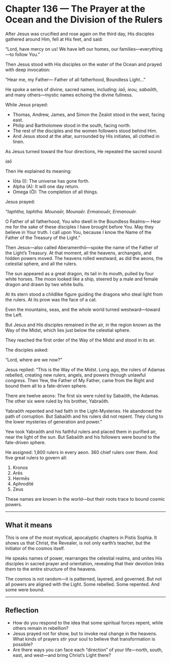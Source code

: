 # Chapter 136 — The Prayer at the Ocean and the Division of the Rulers

After Jesus was crucified and rose again on the third day,
His disciples gathered around Him, fell at His feet, and said:

“Lord, have mercy on us! We have left our homes, our families—everything—to follow You.”

Then Jesus stood with His disciples on the water of the Ocean and prayed with deep invocation:

“Hear me, my Father— Father of all fatherhood, Boundless Light…”

He spoke a series of divine, sacred names, including:
*iaō, ieou, sabaōth*, and many others—mystic names echoing the divine fullness.

While Jesus prayed:

- Thomas, Andrew, James, and Simon the Zealot stood in the west, facing east.
- Philip and Bartholomew stood in the south, facing north.
- The rest of the disciples and the women followers stood behind Him.
- And Jesus stood at the altar, surrounded by His initiates, all clothed in linen.

As Jesus turned toward the four directions, He repeated the sacred sound:

*iaō*

Then He explained its meaning:

- Iōta (I): The universe has gone forth.
- Alpha (A): It will one day return.
- Omega (Ō): The completion of all things.

Jesus prayed:

*“Iaphtha, Iaphtha. Mounaēr, Mounaēr. Ermanouēr, Ermanouēr.*

O Father of all fatherhood, You who dwell in the Boundless Realms— Hear me for the sake of these disciples I have brought before You. May they believe in Your truth. I call upon You, because I know the Name of the Father of the Treasury of the Light.”

Then Jesus—also called Aberamenthō—spoke the name of the Father of the Light’s Treasury. At that moment, all the heavens, archangels, and hidden powers moved. The heavens rolled westward, as did the aeons, the celestial sphere, and all the rulers.

The sun appeared as a great dragon, its tail in its mouth, pulled by four white horses. The moon looked like a ship, steered by a male and female dragon and drawn by two white bulls.

At its stern stood a childlike figure guiding the dragons who steal light from the rulers. At its prow was the face of a cat.

Even the mountains, seas, and the whole world turned westward—toward the Left.

But Jesus and His disciples remained in the air,
in the region known as the Way of the Midst, which lies just below the celestial sphere.

They reached the first order of the Way of the Midst and stood in its air.

The disciples asked:

“Lord, where are we now?"

Jesus replied: “This is the Way of the Midst. Long ago, the rulers of Adamas rebelled, creating new rulers, angels, and powers through unlawful congress. Then Yew, the Father of My Father, came from the Right and bound them all to a fate-driven sphere.

There are twelve aeons: The first six were ruled by Sabaōth, the Adamas. The other six were ruled by his brother, Yabraōth.

Yabraōth repented and had faith in the Light-Mysteries. He abandoned the path of corruption. But Sabaōth and his rulers did not repent. They clung to the lower mysteries of generation and power.”

Yew took Yabraōth and his faithful rulers and placed them in purified air, near the light of the sun. But Sabaōth and his followers were bound to the fate-driven sphere.

He assigned: 1,800 rulers in every aeon. 360 chief rulers over them. And five great rulers to govern all:

1. Kronos
2. Arēs
3. Hermēs
4. Aphroditē
5. Zeus

These names are known in the world—but their roots trace to bound cosmic powers.

---

## What it means

This is one of the most mystical, apocalyptic chapters in Pistis Sophia. It shows us that Christ, the Revealer, is not only earth’s teacher,
but the Initiator of the cosmos itself.

He speaks names of power, rearranges the celestial realms, and unites His disciples in sacred prayer and orientation, revealing that their devotion links them to the entire structure of the heavens.

The cosmos is not random—it is patterned, layered, and governed. But not all powers are aligned with the Light.
Some rebelled. Some repented. And some were bound.

---

## Reflection

* How do you respond to the idea that some spiritual forces repent, while others remain in rebellion?
* Jesus prayed not for show, but to invoke real change in the heavens. What kinds of prayers stir your soul to believe that transformation is possible?
* Are there ways you can face each “direction” of your life—north, south, east, and west—and bring Christ’s Light there?
